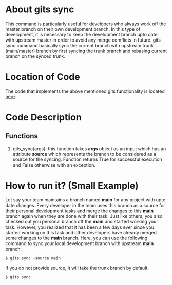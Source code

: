 # About gits sync

This command is particularly useful for developers who always work off the master branch on their own development branch.
In this type of development, it is necessary to keep the development branch upto date with upstream master in order to avoid any merge comflicts in future.
gits sync command basically sync the current branch with upstream trunk (main/master) branch by first syncing the trunk branch and rebasing current branch on the synced trunk.

# Location of Code

The code that implements the above mentioned gits functionality is located [here](https://github.com/harshitpatel96/GITS/blob/master/code/gits_sync.py).

# Code Description

## Functions

1. gits_sync(args):
   this function takes **args** object as an input which has an attribute **source** which represents the branch to be considered as a source for the syncing.
   Function returns True for successful execution and False otherwise with an exception.

# How to run it? (Small Example)

Let say your team maintains a branch named **main** for any project with upto date changes.
Every developer in the team uses this branch as a source for their personal development tasks and merge the changes to this **main** branch again when they are done with their task.
Just like others, you also checked out you personal branch off the **main** and started working your task.
However, you realized that it has been a few days ever since you started working on this task and other developers have already merged some changes to the **main** branch.
Here, you can use the following command to sync your local development branch with upstream **main** branch:

```
$ gits sync -source main
```

If you do not provide source, it will take the trunk branch by default.

```
$ gits sync
```

